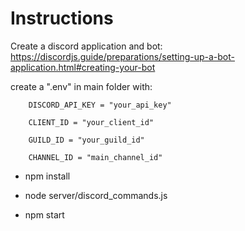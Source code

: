 # Instructions

Create a discord application and bot: https://discordjs.guide/preparations/setting-up-a-bot-application.html#creating-your-bot

create a ".env" in main folder with:

``` 
	DISCORD_API_KEY = "your_api_key"

	CLIENT_ID = "your_client_id"

	GUILD_ID = "your_guild_id"

	CHANNEL_ID = "main_channel_id"
```

- npm install
 
- node server/discord_commands.js
 
- npm start
